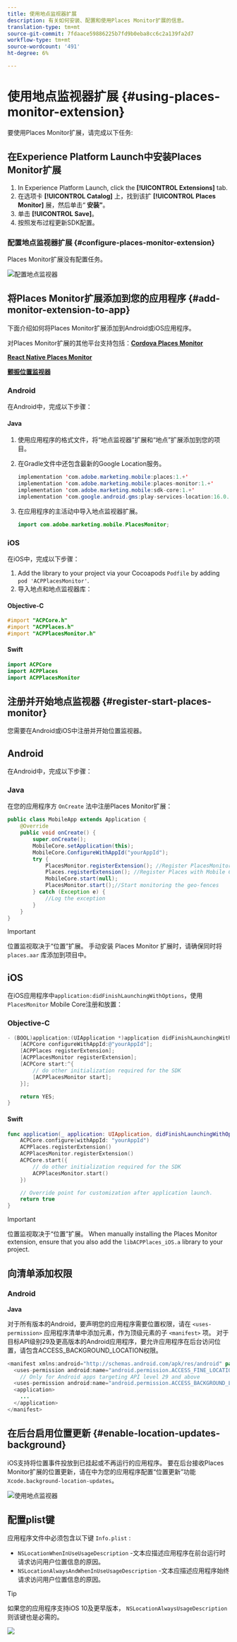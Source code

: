 ```yaml
---
title: 使用地点监视器扩展
description: 有关如何安装、配置和使用Places Monitor扩展的信息。
translation-type: tm+mt
source-git-commit: 7fdaace59886225b7fd9b0eba8cc6c2a139fa2d7
workflow-type: tm+mt
source-wordcount: '491'
ht-degree: 6%

---
```



# 使用地点监视器扩展 {#using-places-monitor-extension}

要使用Places Monitor扩展，请完成以下任务:

## 在Experience Platform Launch中安装Places Monitor扩展

1. In Experience Platform Launch, click the **[!UICONTROL Extensions]** tab.
1. 在选项卡 **[!UICONTROL Catalog]** 上，找到该扩 **[!UICONTROL Places Monitor]** 展，然后单击“ **安装”**。
1. 单击 **[!UICONTROL Save]**。
1. 按照发布过程更新SDK配置。

### 配置地点监视器扩展 {#configure-places-monitor-extension}

Places Monitor扩展没有配置任务。

![配置地点监视器](/help/assets/configure_places_monitor.png)‌

## 将Places Monitor扩展添加到您的应用程序 {#add-monitor-extension-to-app}

下面介绍如何将Places Monitor扩展添加到Android或iOS应用程序。

对Places Monitor扩展的其他平台支持包括：**[Cordova Places Monitor](https://github.com/adobe/cordova-acpplaces-monitor/blob/master/README.md)**

**[React Native Places Monitor](https://github.com/adobe/react-native-acpplaces-monitor/blob/master/README.md)**

**[颤振位置监视器](https://github.com/adobe/flutter_acpplaces_monitor/blob/master/README.md)**


### Android

在Android中，完成以下步骤：

#### Java

1. 使用应用程序的格式文件，将“地点监视器”扩展和“地点”扩展添加到您的项目。

1. 在Gradle文件中还包含最新的Google Location服务。

   ```java
   implementation 'com.adobe.marketing.mobile:places:1.+'
   implementation 'com.adobe.marketing.mobile:places-monitor:1.+'
   implementation 'com.adobe.marketing.mobile:sdk-core:1.+'
   implementation 'com.google.android.gms:play-services-location:16.0.0'
   ```

1. 在应用程序的主活动中导入地点监视器扩展。

   ```java
   import com.adobe.marketing.mobile.PlacesMonitor;
   ```

### iOS

在iOS中，完成以下步骤：

1. Add the library to your project via your Cocoapods `Podfile` by adding `pod 'ACPPlacesMonitor'`.
1. 导入地点和地点监视器库：

#### Objective-C

```objectivec
#import "ACPCore.h"
#import "ACPPlaces.h"
#import "ACPPlacesMonitor.h"
```

#### Swift

```swift
import ACPCore
import ACPPlaces
import ACPPlacesMonitor
```


## 注册并开始地点监视器 {#register-start-places-monitor}

您需要在Android或iOS中注册并开始位置监视器。

## Android

在Android中，完成以下步骤：

### Java

在您的应用程序方 `OnCreate` 法中注册Places Monitor扩展：

```java
public class MobileApp extends Application {
    @Override
    public void onCreate() {
        super.onCreate();
        MobileCore.setApplication(this);
        MobileCore.ConfigureWithAppId("yourAppId");
        try {
            PlacesMonitor.registerExtension(); //Register PlacesMonitor with Mobile Core
            Places.registerExtension(); //Register Places with Mobile Core
            MobileCore.start(null);
            PlacesMonitor.start();//Start monitoring the geo-fences
        } catch (Exception e) {
            //Log the exception
        }
    }
}
```

>[!IMPORTANT]
>
>位置监视取决于“位置”扩展。 手动安装 Places Monitor 扩展时，请确保同时将 `places.aar` 库添加到项目中。

## iOS

在iOS应用程序中`application:didFinishLaunchingWithOptions`，使用 `PlacesMonitor` Mobile Core注册和放置：

### Objective-C

```objectivec
- (BOOL)application:(UIApplication *)application didFinishLaunchingWithOptions:(NSDictionary*)launchOptions {
    [ACPCore configureWithAppId:@"yourAppId"];
    [ACPPlaces registerExtension];
    [ACPPlacesMonitor registerExtension];
    [ACPCore start:^{            
        // do other initialization required for the SDK
        [ACPPlacesMonitor start];
    }];

    return YES;
}
```

#### Swift

```swift
func application(_ application: UIApplication, didFinishLaunchingWithOptions launchOptions: [UIApplication.LaunchOptionsKey: Any]?) -> Bool {
    ACPCore.configure(withAppId: "yourAppId")
    ACPPlaces.registerExtension()       
    ACPPlacesMonitor.registerExtension()
    ACPCore.start({
        // do other initialization required for the SDK
        ACPPlacesMonitor.start()
    })

    // Override point for customization after application launch.        
    return true
}
```

>[!IMPORTANT]
>
>位置监视取决于“位置”扩展。 When manually installing the Places Monitor extension, ensure that you also add the `libACPPlaces_iOS.a` library to your project.


## 向清单添加权限

### Android

**Java**

对于所有版本的Android，要声明您的应用程序需要位置权限，请在 `<uses-permission>` 应用程序清单中添加元素，作为顶级元素的子 `<manifest>` 项。 对于目标API级别29及更高版本的Android应用程序，要允许应用程序在后台访问位置，请包含ACCESS_BACKGROUND_LOCATION权限。

```java
<manifest xmlns:android="http://schemas.android.com/apk/res/android" package="com.adobe.placesapp">
  <uses-permission android:name="android.permission.ACCESS_FINE_LOCATION" />
    // Only for Android apps targeting API level 29 and above
  <uses-permission android:name="android.permission.ACCESS_BACKGROUND_LOCATION" />
  <application>        
    ...    
  </application>
</manifest>
```


## 在后台启用位置更新  {#enable-location-updates-background}

iOS支持将位置事件投放到已挂起或不再运行的应用程序。 要在后台接收Places Monitor扩展的位置更新，请在中为您的应用程序配置“位置更新”功能 `Xcode.background-location-updates`。

![使用地点监视器](/help/assets/using-the-places-monitor_1.png)

## 配置plist键

应用程序文件中必须包含以下键 `Info.plist` :

* `NSLocationWhenInUseUsageDescription` -文本应描述应用程序在前台运行时请求访问用户位置信息的原因。
* `NSLocationAlwaysAndWhenInUseUsageDescription` -文本应描述应用程序始终请求访问用户位置信息的原因。

>[!TIP]
>
>如果您的应用程序支持iOS 10及更早版本， `NSLocationAlwaysUsageDescription` 则该键也是必需的。

![](/help/assets/using-the-places-monitor_2.png)

